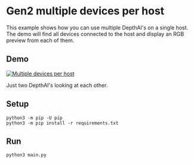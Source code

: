 # Gen2 multiple devices per host

This example shows how you can use multiple DepthAI's on a single host. The demo will find all devices connected to the host and display an RGB preview from each of them.

## Demo

[![Multiple devices per host](https://user-images.githubusercontent.com/18037362/113307040-01d83c00-9305-11eb-9a42-c69c72a5dba5.gif)](https://www.youtube.com/watch?v=N1IY2CfhmEc "Multiple devices per host")

Just two DepthAI's looking at each other.

## Setup

```
python3 -m pip -U pip
python3 -m pip install -r requirements.txt
```

## Run

```
python3 main.py
```
